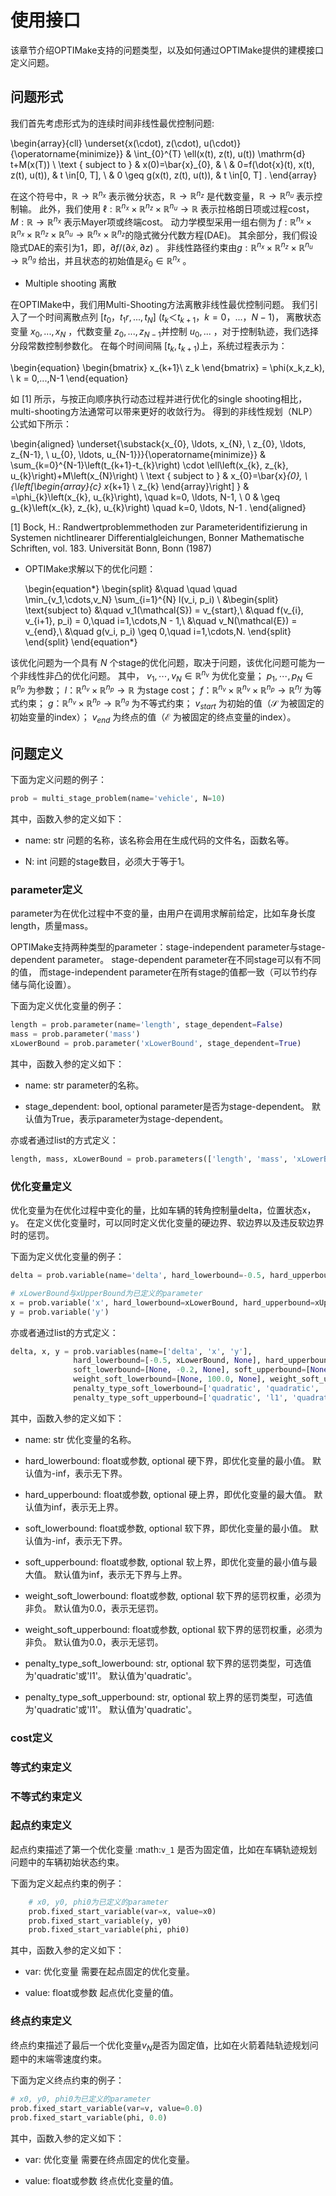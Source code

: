 # 使用接口

该章节介绍OPTIMake支持的问题类型，以及如何通过OPTIMake提供的建模接口定义问题。
## 问题形式

我们首先考虑形式为的连续时间非线性最优控制问题:

\begin{array}{cll}
\underset{x(\cdot), z(\cdot), u(\cdot)}{\operatorname{minimize}} & \int_{0}^{T} \ell(x(t), z(t), u(t)) \mathrm{d} t+M(x(T)) \\
\text { subject to } & x(0)=\bar{x}_{0}, & \\
& 0=f(\dot{x}(t), x(t), z(t), u(t)), & t \in[0, T], \\
& 0 \geq g(x(t), z(t), u(t)), & t \in[0, T] .
\end{array}


在这个符号中，$\mathbb{R} \rightarrow \mathbb{R}^{n_{x}}$ 表示微分状态，$\mathbb{R} \rightarrow \mathbb{R}^{n_{z}}$ 是代数变量，$\mathbb{R} \rightarrow \mathbb{R}^{n_{u}}$ 表示控制输。
此外，我们使用 $\ell: \mathbb{R}^{n_{x}} \times \mathbb{R}^{n_{z}} \times \mathbb{R}^{n_{u}} \rightarrow \mathbb{R}$ 表示拉格朗日项或过程cost，$M:\mathbb{R} \rightarrow \mathbb{R}^{n_{x}}$ 表示Mayer项或终端cost。
动力学模型采用一组右侧为 $f: \mathbb{R}^{n_{x}} \times \mathbb{R}^{n_{x}} \times \mathbb{R}^{n_{z}} \times\mathbb{R}^{n_{u}} \rightarrow \mathbb{R}^{n_{x}} \times \mathbb{R}^{n_{z}}$的隐式微分代数方程(DAE)。
其余部分，我们假设隐式DAE的索引为1，即，$\partial f /(\partial \dot{x}, \partial z)$ 。
非线性路径约束由$g: \mathbb{R}^{n_{x}} \times \mathbb{R}^{n_{z}} \times \mathbb{R}^{n_{u}} \rightarrow \mathbb{R}^{n_{g}}$
给出，并且状态的初始值是$\bar{x}_{0} \in \mathbb{R}^{n_{x}}$ 。


- Multiple shooting 离散

在OPTIMake中，我们用Multi-Shooting方法离散非线性最优控制问题。
我们引入了一个时间离散点列 $[t_0，t_1r,...,t_N]$ $( t_k＜t_{k+1}，k=0，...，N−1 )$，
离散状态变量 $x_0,...,x_N$ ，代数变量 $z_0,...,z_{N−1}$并控制 $u_0,...$ ，对于控制轨迹，我们选择分段常数控制参数化。
在每个时间间隔 $[t_k,t_{k+1})$上，系统过程表示为：

\begin{equation}
\begin{bmatrix}
  x_{k+1}\\
 z_k
\end{bmatrix} = \phi(x_k,z_k), \ k = 0,...,N-1
\end{equation}


如 [1] 所示，与按正向顺序执行动态过程并进行优化的single shooting相比，multi-shooting方法通常可以带来更好的收敛行为。
得到的非线性规划（NLP）公式如下所示：

\begin{aligned}
\underset{\substack{x_{0}, \ldots, x_{N}, \\ z_{0}, \ldots, z_{N-1}, \\ u_{0}, \ldots, u_{N-1}}}{\operatorname{minimize}} & \sum_{k=0}^{N-1}\left(t_{k+1}-t_{k}\right) \cdot \ell\left(x_{k}, z_{k}, u_{k}\right)+M\left(x_{N}\right) \\
\text { subject to } & x_{0}=\bar{x}_{0}, \\
{\left[\begin{array}{c}
x_{k+1} \\
z_{k}
\end{array}\right] } & =\phi_{k}\left(x_{k}, u_{k}\right), \quad k=0, \ldots, N-1, \\
0 & \geq g_{k}\left(x_{k}, z_{k}, u_{k}\right) \quad k=0, \ldots, N-1 .
\end{aligned}

[1] Bock, H.: Randwertproblemmethoden zur Parameteridentifizierung in Systemen nichtlinearer Differentialgleichungen, Bonner Mathematische Schriften, vol. 183. Universität Bonn, Bonn (1987)

- OPTIMake求解以下的优化问题：

    \begin{equation*}
        \begin{split}
           &\quad \quad \quad \min_{v_1,\cdots,v_N} \sum_{i=1}^{N} l(v_i, p_i) \\
            &\begin{split}
                \text{subject to}
                &\quad  v_1(\mathcal{S}) = v_{start},\\
                &\quad  f(v_{i}, v_{i+1}, p_i) = 0,\quad i=1,\cdots,N - 1,\\
                &\quad  v_N(\mathcal{E}) = v_{end},\\
                &\quad  g(v_i, p_i) \geq 0,\quad i=1,\cdots,N.
            \end{split}
        \end{split}
    \end{equation*}

该优化问题为一个具有 $N$ 个stage的优化问题，取决于问题，该优化问题可能为一个非线性非凸的优化问题。
其中，
$v_1,\cdots,v_N \in \mathbb{R}^{n_{v}}$ 为优化变量；
$p_1,\cdots,p_N\in \mathbb{R}^{n_{p}}$ 为参数；
$l：\mathbb{R}^{n_{v}} \times \mathbb{R}^{n_{p}} \rightarrow \mathbb{R}$ 为stage cost；
$f：\mathbb{R}^{n_{v}} \times \mathbb{R}^{n_{v}} \times \mathbb{R}^{n_{p}} \rightarrow \mathbb{R}^{n_{f}}$ 为等式约束；
$g：\mathbb{R}^{n_{v}} \times \mathbb{R}^{n_{p}} \rightarrow \mathbb{R}^{n_{g}}$ 为不等式约束； 
$v_{start}$ 为初始的值（$\mathcal{S}$ 为被固定的初始变量的index）； 
$v_{end}$ 为终点的值（$\mathcal{E}$ 为被固定的终点变量的index）。


## 问题定义

下面为定义问题的例子：

``` python
prob = multi_stage_problem(name='vehicle', N=10)
```

其中，函数入参的定义如下：

- name: str
    问题的名称，该名称会用在生成代码的文件名，函数名等。

- N: int
    问题的stage数目，必须大于等于1。


### parameter定义

parameter为在优化过程中不变的量，由用户在调用求解前给定，比如车身长度length，质量mass。

OPTIMake支持两种类型的parameter：stage-independent parameter与stage-dependent parameter。
stage-dependent parameter在不同stage可以有不同的值，
而stage-independent parameter在所有stage的值都一致（可以节约存储与简化设置）。

下面为定义优化变量的例子：

``` python
length = prob.parameter(name='length', stage_dependent=False)
mass = prob.parameter('mass')
xLowerBound = prob.parameter('xLowerBound', stage_dependent=True)
```

其中，函数入参的定义如下：

- name: str
    parameter的名称。

- stage_dependent: bool, optional
    parameter是否为stage-dependent。
    默认值为True，表示parameter为stage-dependent。



亦或者通过list的方式定义：

``` python
length, mass, xLowerBound = prob.parameters(['length', 'mass', 'xLowerBound'], stage_dependent=False)
```


### 优化变量定义

优化变量为在优化过程中变化的量，比如车辆的转角控制量delta，位置状态x，y。
在定义优化变量时，可以同时定义优化变量的硬边界、软边界以及违反软边界时的惩罚。

下面为定义优化变量的例子：

``` python
delta = prob.variable(name='delta', hard_lowerbound=-0.5, hard_upperbound=0.5)

# xLowerBound与xUpperBound为已定义的parameter
x = prob.variable('x', hard_lowerbound=xLowerBound, hard_upperbound=xUpperBound, soft_lowerbound=-0.2, soft_upperbound=0.2, weight_soft_lowerbound=100.0, weight_soft_upperbound=100.0, penalty_type_soft_lowerbound='quadratic', penalty_type_soft_upperbound='l1')
y = prob.variable('y')
```

亦或者通过list的方式定义：

``` python
delta, x, y = prob.variables(name=['delta', 'x', 'y'], 
              hard_lowerbound=[-0.5, xLowerBound, None], hard_upperbound=[0.5, xUpperBound, None],
              soft_lowerbound=[None, -0.2, None], soft_upperbound=[None, 0.2, None],
              weight_soft_lowerbound=[None, 100.0, None], weight_soft_upperbound=[None, 100.0, None],
              penalty_type_soft_lowerbound=['quadratic', 'quadratic', 'quadratic'],
              penalty_type_soft_upperbound=['quadratic', 'l1', 'quadratic'])
```

其中，函数入参的定义如下：

- name: str
    优化变量的名称。

- hard_lowerbound: float或参数, optional
    硬下界，即优化变量的最小值。
    默认值为-inf，表示无下界。  

- hard_upperbound: float或参数, optional
    硬上界，即优化变量的最大值。
    默认值为inf，表示无上界。

- soft_lowerbound: float或参数, optional
    软下界，即优化变量的最小值。
    默认值为-inf，表示无下界。

- soft_upperbound: float或参数, optional
    软上界，即优化变量的最小值与最大值。
    默认值为inf，表示无下界与上界。

- weight_soft_lowerbound: float或参数, optional
    软下界的惩罚权重，必须为非负。
    默认值为0.0，表示无惩罚。

- weight_soft_upperbound: float或参数, optional
    软下界的惩罚权重，必须为非负。
    默认值为0.0，表示无惩罚。

- penalty_type_soft_lowerbound: str, optional
    软下界的惩罚类型，可选值为'quadratic'或'l1'。
    默认值为'quadratic'。

- penalty_type_soft_upperbound: str, optional
    软上界的惩罚类型，可选值为'quadratic'或'l1'。
    默认值为'quadratic'。


### cost定义

### 等式约束定义

### 不等式约束定义

### 起点约束定义

起点约束描述了第一个优化变量 :math:`v_1` 是否为固定值，比如在车辆轨迹规划问题中的车辆初始状态约束。

下面为定义起点约束的例子：

``` python
    # x0, y0, phi0为已定义的parameter
    prob.fixed_start_variable(var=x, value=x0)
    prob.fixed_start_variable(y, y0)
    prob.fixed_start_variable(phi, phi0)
```

其中，函数入参的定义如下：

- var: 优化变量
    需要在起点固定的优化变量。

- value: float或参数
    起点优化变量的值。

### 终点约束定义

终点约束描述了最后一个优化变量$v_N$是否为固定值，比如在火箭着陆轨迹规划问题中的末端零速度约束。

下面为定义终点约束的例子：

``` python
# x0, y0, phi0为已定义的parameter
prob.fixed_start_variable(var=v, value=0.0)
prob.fixed_start_variable(phi, 0.0)
```

其中，函数入参的定义如下：

- var: 优化变量
    需要在终点固定的优化变量。

- value: float或参数
    终点优化变量的值。


